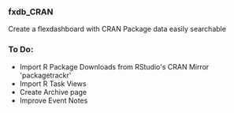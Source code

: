 ### fxdb_CRAN
Create a flexdashboard with CRAN Package data easily searchable

### To Do:
- Import R Package Downloads from RStudio's CRAN Mirror 'packagetrackr'
- Import R Task Views
- Create Archive page
- Improve Event Notes
